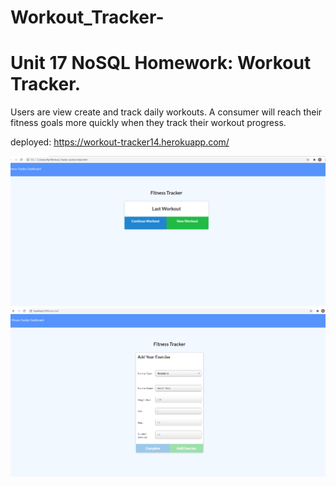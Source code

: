 # Workout_Tracker-
# Unit 17 NoSQL Homework: Workout Tracker.

Users are view create and track daily workouts. A consumer will reach their fitness goals more quickly when they track their workout progress.

deployed: https://workout-tracker14.herokuapp.com/

<img src="./public/workouttracker.png">
<img src="./public/exercisepage.png">

